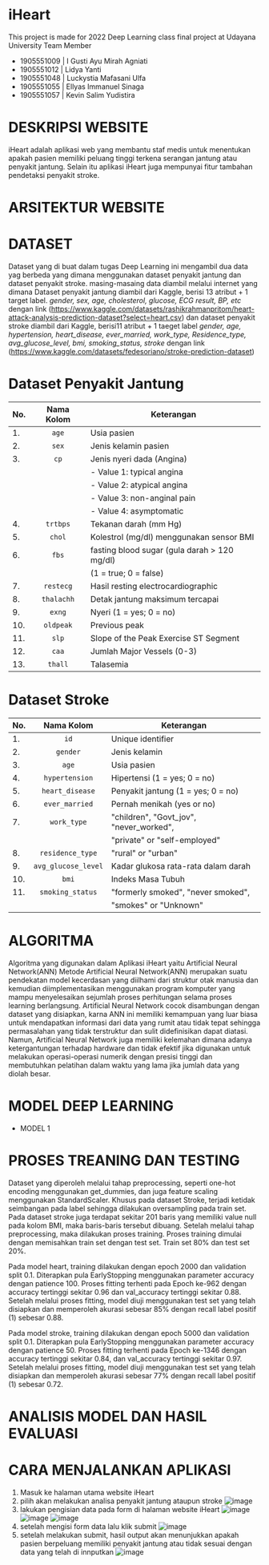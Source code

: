 # iHeart
This project is made for 2022 Deep Learning class final project at Udayana University
Team Member
- 1905551009 | I Gusti Ayu Mirah Agniati
- 1905551012 | Lidya Yanti	     
- 1905551048 | Luckystia Mafasani Ulfa	
- 1905551055 | Ellyas Immanuel Sinaga	
- 1905551057 | Kevin Salim Yudistira

# DESKRIPSI WEBSITE
iHeart adalah aplikasi web yang membantu staf medis untuk menentukan apakah pasien memiliki peluang tinggi terkena serangan jantung atau penyakit jantung. Selain itu aplikasi iHeart juga mempunyai fitur tambahan pendetaksi penyakit stroke. 

# ARSITEKTUR WEBSITE


# DATASET
Dataset yang di buat dalam tugas Deep Learning ini mengambil dua data yag berbeda yang dimana menggunakan dataset penyakit jantung dan dataset penyakit stroke. masing-masaing data diambil melalui internet yang dimana Dataset penyakit jantung diambil dari Kaggle, berisi 13 atribut + 1 target label. *gender, sex, age, cholesterol, glucose, ECG result, BP, etc* dengan link  (https://www.kaggle.com/datasets/rashikrahmanpritom/heart-attack-analysis-prediction-dataset?select=heart.csv) dan dataset penyakit stroke diambil dari Kaggle, berisi11 atribut + 1 taeget label *gender, age, hypertension, heart_disease, ever_married, work_type, Residence_type, avg_glucose_level, bmi, smoking_status, stroke* dengan link (https://www.kaggle.com/datasets/fedesoriano/stroke-prediction-dataset)

# Dataset Penyakit Jantung
| No. | Nama Kolom | Keterangan |
|-----| :--------: |------------|
|  1. | `age`      | Usia pasien                  |
|  2. | `sex`      | Jenis kelamin pasien         |
|  3. | `cp`       | Jenis nyeri dada (Angina)    |
|     |            | - Value 1: typical angina    |
|     |            | - Value 2: atypical angina   |
|     |            | - Value 3: non-anginal pain  |
|     |            | - Value 4: asymptomatic      |
|  4. | `trtbps`   | Tekanan darah (mm Hg)        |
|  5. | `chol`     | Kolestrol (mg/dl) menggunakan sensor BMI    |
|  6. | `fbs`      | fasting blood sugar (gula darah > 120 mg/dl)|
|     |            | (1 = true; 0 = false)        |
|  7. | `restecg`  | Hasil resting electrocardiographic          |
|  8. | `thalachh` | Detak jantung maksimum tercapai             |
|  9. | `exng`     | Nyeri (1 = yes; 0 = no)      |
| 10. | `oldpeak`  | Previous peak                |
| 11. | `slp`      | Slope of the Peak Exercise ST Segment       |
| 12. | `caa`      | Jumlah Major Vessels (0-3)   |
| 13. | `thall`    | Talasemia                    |


# Dataset Stroke
| No. | Nama Kolom | Keterangan |
|-----| :--------: |------------|
|  1. | `id`            | Unique identifier                       |
|  2. | `gender`        | Jenis kelamin                           |
|  3. | `age`           | Usia pasien                             |
|  4. | `hypertension`  | Hipertensi (1 = yes; 0 = no)            |
|  5. | `heart_disease` | Penyakit jantung (1 = yes; 0 = no)      |
|  6. | `ever_married`  | Pernah menikah (yes or no)              |
|  7. | `work_type`     | "children", "Govt_jov", "never_worked", |
|     |                 | "private" or "self-employed"            |
|  8. | `residence_type`|"rural" or "urban"                       |
|  9. | `avg_glucose_level` | Kadar glukosa rata-rata dalam darah |
|  10. | `bmi`          | Indeks Masa Tubuh                       |
|  11. | `smoking_status` | "formerly smoked", "never smoked",    |
|      |                |"smokes" or "Unknown"                    |

# ALGORITMA
Algoritma yang digunakan dalam Aplikasi iHeart yaitu Artificial Neural Network(ANN)
Metode Artificial Neural Network(ANN) merupakan suatu pendekatan model kecerdasan yang diilhami dari struktur otak manusia dan kemudian diimplementasikan menggunakan program komputer yang mampu menyelesaikan sejumlah proses perhitungan selama proses learning berlangsung. Artificial Neural Network cocok disambungan dengan dataset yang disiapkan, karna ANN ini memiliki kemampuan yang luar biasa untuk mendapatkan informasi dari data yang rumit atau tidak tepat sehingga permasalahan yang tidak terstruktur dan sulit didefinisikan dapat diatasi. Namun, Artificial Neural Network juga memiliki kelemahan dimana adanya ketergantungan terhadap hardware dan tidak efektif jika digunakan untuk melakukan operasi-operasi numerik dengan presisi tinggi dan membutuhkan pelatihan dalam waktu yang lama jika jumlah data yang diolah besar.
# MODEL DEEP LEARNING
- MODEL 1

# PROSES TREANING DAN TESTING
Dataset yang diperoleh melalui tahap preprocessing, seperti one-hot encoding menggunakan get_dummies, dan juga feature scaling menggunakan StandardScaler. Khusus pada dataset Stroke, terjadi ketidak seimbangan pada label sehingga dilakukan oversampling pada train set. Pada dataset stroke juga terdapat sekitar 201 baris yang memiliki value null pada kolom BMI, maka baris-baris tersebut dibuang. Setelah melalui tahap preprocessing, maka dilakukan proses training. Proses training dimulai dengan memisahkan train set dengan test set. Train set 80% dan test set 20%.

Pada model heart, training dilakukan dengan epoch 2000 dan validation split 0.1. Diterapkan pula EarlyStopping menggunakan parameter accuracy dengan patience 100.  Proses fitting terhenti pada Epoch ke-962 dengan accuracy tertinggi sekitar 0.96 dan val_accuracy tertinggi sekitar 0.88. Setelah melalui proses fitting, model diuji menggunakan test set yang telah disiapkan dan memperoleh akurasi sebesar 85% dengan recall label positif (1) sebesar 0.88.

Pada model stroke, training dilakukan dengan epoch 5000 dan validation split 0.1. Diterapkan pula EarlyStopping menggunakan parameter accuracy dengan patience 50.  Proses fitting terhenti pada Epoch ke-1346 dengan accuracy tertinggi sekitar 0.84, dan val_accuracy tertinggi sekitar 0.97. Setelah melalui proses fitting, model diuji menggunakan test set yang telah disiapkan dan memperoleh akurasi sebesar 77% dengan recall label positif (1) sebesar 0.72.

# ANALISIS MODEL DAN HASIL EVALUASI

# CARA MENJALANKAN APLIKASI
1. Masuk ke halaman utama website iHeart 
2. pilih akan melakukan analisa penyakit jantung ataupun stroke
![image](https://user-images.githubusercontent.com/90238361/208703798-4c0a3fb4-6cec-4cd8-b11d-273e765a2b09.png)
3. lakukan pengisian data pada form di halaman website iHeart
![image](https://user-images.githubusercontent.com/90238361/208706274-3f521fdb-5fb4-463f-88c1-3304d525017a.png)
![image](https://user-images.githubusercontent.com/90238361/208705016-3e7b0adf-53ec-4612-bc50-cf89de4ac47e.png)
![image](https://user-images.githubusercontent.com/90238361/208705206-56b72dc2-5a2c-4548-9a74-59cd65af1904.png)
4. setelah mengisi form data lalu klik submit
![image](https://user-images.githubusercontent.com/90238361/208705463-1bedf317-f9a1-4f54-b7f6-fe0a1702104f.png)
5. setelah melakukan submit, hasil output akan menunjukkan apakah pasien berpeluang memiliki penyakit jantung atau tidak sesuai dengan data yang telah di innputkan
![image](https://user-images.githubusercontent.com/90238361/208706471-e20b8249-bc96-45ab-8882-b364805757e3.png)


